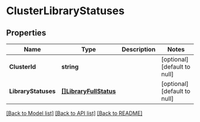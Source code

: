 # ClusterLibraryStatuses

## Properties
Name | Type | Description | Notes
------------ | ------------- | ------------- | -------------
**ClusterId** | **string** |  | [optional] [default to null]
**LibraryStatuses** | [**[]LibraryFullStatus**](LibraryFullStatus.md) |  | [optional] [default to null]

[[Back to Model list]](../README.md#documentation-for-models) [[Back to API list]](../README.md#documentation-for-api-endpoints) [[Back to README]](../README.md)


